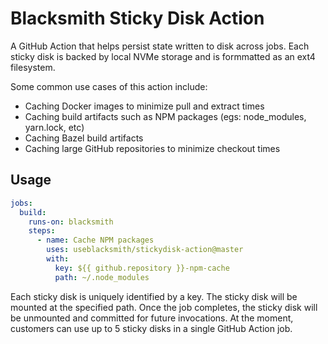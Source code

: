 # Blacksmith Sticky Disk Action

A GitHub Action that helps persist state written to disk across jobs. Each sticky disk is backed by local NVMe storage and is formmatted as an ext4 filesystem.

Some common use cases of this action include:

- Caching Docker images to minimize pull and extract times
- Caching build artifacts such as NPM packages (egs: node_modules, yarn.lock, etc)
- Caching Bazel build artifacts
- Caching large GitHub repositories to minimize checkout times

## Usage

```yaml
jobs:
  build:
    runs-on: blacksmith
    steps:
      - name: Cache NPM packages
        uses: useblacksmith/stickydisk-action@master
        with:
          key: ${{ github.repository }}-npm-cache
          path: ~/.node_modules
```

Each sticky disk is uniquely identified by a key. The sticky disk will be mounted at the specified path. Once the job completes, the sticky disk will be unmounted and committed for future invocations. At the moment, customers can use up to 5 sticky disks in a single GitHub Action job.
